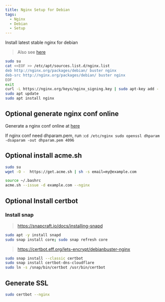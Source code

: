 ```yaml
---
title: Nginx Setup for Debian
tags:
  - Nginx
  - Debian
  - Setup
---
```


Install latest stable nginx for debian

> Also see [here](https://www.nginx.com/resources/wiki/start/topics/tutorials/install/)

```bash
sudo su
cat <<EOF >> /etc/apt/sources.list.d/nginx.list
deb http://nginx.org/packages/debian/ buster nginx
deb-src http://nginx.org/packages/debian/ buster nginx
EOF
exit
curl -L https://nginx.org/keys/nginx_signing.key | sudo apt-key add -
sudo apt update
sudo apt install nginx
```

## Optional generate nginx conf online

Generate a nginx conf online at [here](https://www.digitalocean.com/community/tools/nginx)

If nginx conf need dhparam.pem, run :`cd /etc/nginx sudo openssl dhparam -dsaparam -out dhparam.pem 4096`

## Optional install acme.sh

```bash
sudo su
wget -O -  https://get.acme.sh | sh -s email=my@example.com
```

```bash
source ~/.bashrc
acme.sh --issue -d example.com --nginx
```

## Optional Install certbot

### Install snap

> https://snapcraft.io/docs/installing-snapd

```bash
sudo apt -y install snapd
sudo snap install core; sudo snap refresh core

```

> https://certbot.eff.org/lets-encrypt/debianbuster-nginx

```bash
sudo snap install --classic certbot
sudo snap install certbot-dns-cloudflare
sudo ln -s /snap/bin/certbot /usr/bin/certbot
```

## Generate SSL

```bash
sudo certbot --nginx
```
